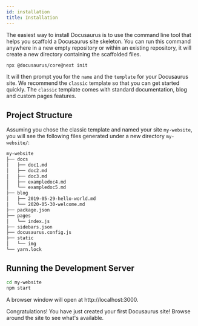 ```yaml
---
id: installation
title: Installation
---
```


The easiest way to install Docusaurus is to use the command line tool that helps you scaffold a Docusaurus site skeleton. You can run this command anywhere in a new empty repository or within an existing repository, it will create a new directory containing the scaffolded files.

```bash
npx @docusaurus/core@next init
```

It will then prompt you for the `name` and the `template` for your Docusaurus site. We recommend the `classic` template so that you can get started quickly. The `classic` template comes with standard documentation, blog and custom pages features.

## Project Structure

Assuming you chose the classic template and named your site `my-website`, you will see the following files generated under a new directory `my-website/`:

```sh
my-website
├── docs
│   ├── doc1.md
│   ├── doc2.md
│   ├── doc3.md
│   ├── exampledoc4.md
│   └── exampledoc5.md
├── blog
│   ├── 2019-05-29-hello-world.md
│   └── 2020-05-30-welcome.md
├── package.json
├── pages
│   └── index.js
├── sidebars.json
├── docusaurus.config.js
├── static
│   └── img
└── yarn.lock
```

## Running the Development Server

```bash
cd my-website
npm start
```

A browser window will open at http://localhost:3000.

Congratulations! You have just created your first Docusaurus site! Browse around the site to see what's available.
